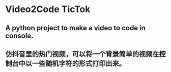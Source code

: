 # Video2Code  TicTok


## A python project to make a video to code in console.


## 仿抖音里的热门视频，可以将一个背景简单的视频在控制台中以一些随机字符的形式打印出来。
